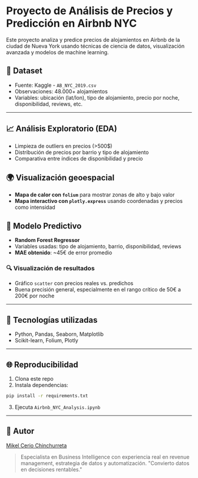 # Proyecto de Análisis de Precios y Predicción en Airbnb NYC

Este proyecto analiza y predice precios de alojamientos en Airbnb de la ciudad de Nueva York usando técnicas de ciencia de datos, visualización avanzada y modelos de machine learning.

## 📂 Dataset
- Fuente: Kaggle - `AB_NYC_2019.csv`
- Observaciones: 48.000+ alojamientos
- Variables: ubicación (lat/lon), tipo de alojamiento, precio por noche, disponibilidad, reviews, etc.

---

## 📈 Análisis Exploratorio (EDA)
- Limpieza de outliers en precios (>500$)
- Distribución de precios por barrio y tipo de alojamiento
- Comparativa entre índices de disponibilidad y precio

## 🌍 Visualización geoespacial
- **Mapa de calor con `folium`** para mostrar zonas de alto y bajo valor
- **Mapa interactivo con `plotly.express`** usando coordenadas y precios como intensidad

## 🚀 Modelo Predictivo
- **Random Forest Regressor**
- Variables usadas: tipo de alojamiento, barrio, disponibilidad, reviews
- **MAE obtenido**: ~45€ de error promedio

### 🔍 Visualización de resultados
- Gráfico `scatter` con precios reales vs. predichos
- Buena precisión general, especialmente en el rango crítico de 50€ a 200€ por noche

---

## 📄 Tecnologías utilizadas
- Python, Pandas, Seaborn, Matplotlib
- Scikit-learn, Folium, Plotly

---

## 🌐 Reproducibilidad
1. Clona este repo
2. Instala dependencias:
```bash
pip install -r requirements.txt
```
3. Ejecuta `Airbnb_NYC_Analysis.ipynb`

---

## 🚀 Autor
[Mikel Cerio Chinchurreta](https://www.linkedin.com/in/mikelcerio-data-analyst)
> Especialista en Business Intelligence con experiencia real en revenue management, estrategia de datos y automatización.
> "Convierto datos en decisiones rentables."

